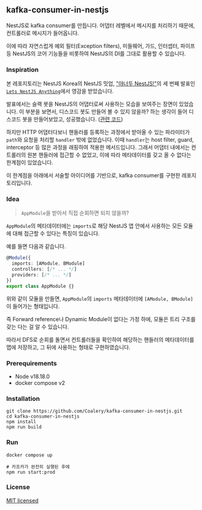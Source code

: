 ## kafka-consumer-in-nestjs

NestJS로 kafka consumer를 만듭니다. 어댑터 레벨에서 메시지를 처리하기 때문에, 컨트롤러로 메시지가 들어옵니다.

이에 따라 자연스럽게 예외 필터(Exception filters), 미들웨어, 가드, 인터셉터, 파이프 등 NestJS의 코어 기능들을 비롯하여 NestJS의 DI를 그대로 활용할 수 있습니다.

### Inspiration

본 레포지토리는 NestJS Korea의 NestJS 밋업, ["야너두 NestJS!"](https://nestjs-korea.notion.site/3rd-NestJS-wrap-up-1bd4e5cf44f94797a0645316ac431f3b)의 세 번째 발표인 [`Lets NestJS Anything`](https://youtu.be/IsX1vgWYVpE?t=4183)에서 영감을 받았습니다.

발표에서는 슬랙 봇을 NestJS의 어댑터로써 사용하는 모습을 보여주는 장면이 있었습니다. 이 부분을 보면서, 디스코드 봇도 만들어 볼 수 있지 않을까? 하는 생각이 들어 디스코드 봇을 만들어보았고, 성공했습니다. ([관련 코드](https://github.com/Coalery/discord-bot-with-nestjs))

하지만 HTTP 어댑터다보니 핸들러를 등록하는 과정에서 받아올 수 있는 파라미터가 `path`와 요청을 처리할 `handler` 밖에 없었습니다. 이때 `handler`는 host filter, guard, interceptor 등 많은 과정을 래핑하여 적용한 메서드입니다. 그래서 어댑터 내에서는 컨트롤러의 원본 핸들러에 접근할 수 없었고, 이에 따라 메타데이터를 갖고 올 수 없다는 한계점이 있었습니다.

이 한계점을 아래에서 서술할 아이디어를 기반으로, kafka consumer를 구현한 레포지토리입니다.

### Idea

> `AppModule`을 받아서 직접 순회하면 되지 않을까?

`AppModule`의 메타데이터에는 `imports`로 해당 NestJS 앱 안에서 사용하는 모든 모듈에 대해 접근할 수 있다는 특징이 있습니다.

예를 들면 다음과 같습니다.

```typescript
@Module({
  imports: [AModule, BModule]
  controllers: [/* ... */]
  providers: [/* ... */]
})
export class AppModule {}
```

위와 같이 모듈을 만들면, `AppModule`의 `imports` 메타데이터에 `[AModule, BModule]`이 들어가는 형태입니다.

즉 Forward reference나 Dynamic Module이 없다는 가정 하에, 모듈은 트리 구조를 갖는 다는 걸 알 수 있습니다.

따라서 DFS로 순회를 돌면서 컨트롤러들을 확인하여 해당하는 핸들러의 메타데이터를 맵에 저장하고, 그 뒤에 사용하는 형태로 구현하였습니다.

### Prerequirements

- Node v18.18.0
- docker compose v2

### Installation

```shell
git clone https://github.com/Coalery/kafka-consumer-in-nestjs.git
cd kafka-consumer-in-nestjs
npm install
npm run build
```

### Run

```shell
docker compose up

# 카프카가 완전히 실행된 후에
npm run start:prod
```

### License

[MIT licensed](LICENSE)
